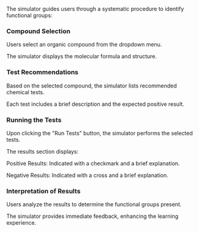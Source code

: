 

The simulator guides users through a systematic procedure to identify functional groups:

###  Compound Selection
Users select an organic compound from the dropdown menu.

The simulator displays the molecular formula and structure.

### Test Recommendations
Based on the selected compound, the simulator lists recommended chemical tests.

Each test includes a brief description and the expected positive result.

### Running the Tests
Upon clicking the "Run Tests" button, the simulator performs the selected tests.

The results section displays:

Positive Results: Indicated with a checkmark and a brief explanation.

Negative Results: Indicated with a cross and a brief explanation.

### Interpretation of Results
Users analyze the results to determine the functional groups present.

The simulator provides immediate feedback, enhancing the learning experience.

